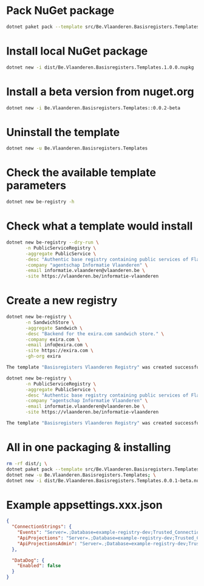 # Pack NuGet package

```bash
dotnet paket pack --template src/Be.Vlaanderen.Basisregisters.Templates/paket.template dist
```

# Install local NuGet package

```bash
dotnet new -i dist/Be.Vlaanderen.Basisregisters.Templates.1.0.0.nupkg
```

# Install a beta version from nuget.org

```bash
dotnet new -i Be.Vlaanderen.Basisregisters.Templates::0.0.2-beta
```

# Uninstall the template

```bash
dotnet new -u Be.Vlaanderen.Basisregisters.Templates
```

# Check the available template parameters

```bash
dotnet new be-registry -h
```

# Check what a template would install

```bash
dotnet new be-registry --dry-run \
       -n PublicServiceRegistry \
       -aggregate PublicService \
       -desc "Authentic base registry containing public services of Flanders." \
       -company "agentschap Informatie Vlaanderen" \
       -email informatie.vlaanderen@vlaanderen.be \
       -site https://vlaanderen.be/informatie-vlaanderen
```

# Create a new registry

```bash
dotnet new be-registry \
       -n SandwichStore \
       -aggregate Sandwich \
       -desc "Backend for the exira.com sandwich store." \
       -company exira.com \
       -email info@exira.com \
       -site https://exira.com \
       -gh-org exira

The template "Basisregisters Vlaanderen Registry" was created successfully.
```

```bash
dotnet new be-registry \
       -n PublicServiceRegistry \
       -aggregate PublicService \
       -desc "Authentic base registry containing public services of Flanders." \
       -company "agentschap Informatie Vlaanderen" \
       -email informatie.vlaanderen@vlaanderen.be \
       -site https://vlaanderen.be/informatie-vlaanderen

The template "Basisregisters Vlaanderen Registry" was created successfully.
```

# All in one packaging & installing

```bash
rm -rf dist/; \
dotnet paket pack --template src/Be.Vlaanderen.Basisregisters.Templates/paket.template dist; \
dotnet new -u Be.Vlaanderen.Basisregisters.Templates; \
dotnet new -i dist/Be.Vlaanderen.Basisregisters.Templates.0.0.1-beta.nupkg;
```

# Example appsettings.xxx.json

```json
{
  "ConnectionStrings": {
    "Events": "Server=.;Database=example-registry-dev;Trusted_Connection=True;",
    "ApiProjections": "Server=.;Database=example-registry-dev;Trusted_Connection=True;",
    "ApiProjectionsAdmin": "Server=.;Database=example-registry-dev;Trusted_Connection=True;"
  },

  "DataDog": {
    "Enabled": false
  }
}
```
